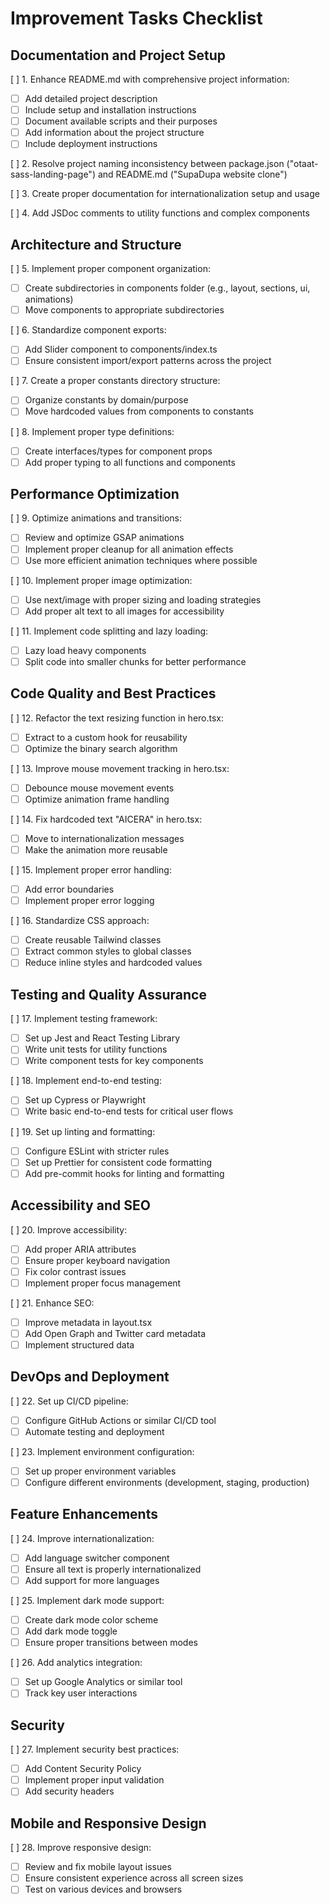 # Improvement Tasks Checklist

## Documentation and Project Setup
[ ] 1. Enhance README.md with comprehensive project information:
   - [ ] Add detailed project description
   - [ ] Include setup and installation instructions
   - [ ] Document available scripts and their purposes
   - [ ] Add information about the project structure
   - [ ] Include deployment instructions

[ ] 2. Resolve project naming inconsistency between package.json ("otaat-sass-landing-page") and README.md ("SupaDupa website clone")

[ ] 3. Create proper documentation for internationalization setup and usage

[ ] 4. Add JSDoc comments to utility functions and complex components

## Architecture and Structure
[ ] 5. Implement proper component organization:
   - [ ] Create subdirectories in components folder (e.g., layout, sections, ui, animations)
   - [ ] Move components to appropriate subdirectories

[ ] 6. Standardize component exports:
   - [ ] Add Slider component to components/index.ts
   - [ ] Ensure consistent import/export patterns across the project

[ ] 7. Create a proper constants directory structure:
   - [ ] Organize constants by domain/purpose
   - [ ] Move hardcoded values from components to constants

[ ] 8. Implement proper type definitions:
   - [ ] Create interfaces/types for component props
   - [ ] Add proper typing to all functions and components

## Performance Optimization
[ ] 9. Optimize animations and transitions:
   - [ ] Review and optimize GSAP animations
   - [ ] Implement proper cleanup for all animation effects
   - [ ] Use more efficient animation techniques where possible

[ ] 10. Implement proper image optimization:
   - [ ] Use next/image with proper sizing and loading strategies
   - [ ] Add proper alt text to all images for accessibility

[ ] 11. Implement code splitting and lazy loading:
   - [ ] Lazy load heavy components
   - [ ] Split code into smaller chunks for better performance

## Code Quality and Best Practices
[ ] 12. Refactor the text resizing function in hero.tsx:
   - [ ] Extract to a custom hook for reusability
   - [ ] Optimize the binary search algorithm

[ ] 13. Improve mouse movement tracking in hero.tsx:
   - [ ] Debounce mouse movement events
   - [ ] Optimize animation frame handling

[ ] 14. Fix hardcoded text "AICERA" in hero.tsx:
   - [ ] Move to internationalization messages
   - [ ] Make the animation more reusable

[ ] 15. Implement proper error handling:
   - [ ] Add error boundaries
   - [ ] Implement proper error logging

[ ] 16. Standardize CSS approach:
   - [ ] Create reusable Tailwind classes
   - [ ] Extract common styles to global classes
   - [ ] Reduce inline styles and hardcoded values

## Testing and Quality Assurance
[ ] 17. Implement testing framework:
   - [ ] Set up Jest and React Testing Library
   - [ ] Write unit tests for utility functions
   - [ ] Write component tests for key components

[ ] 18. Implement end-to-end testing:
   - [ ] Set up Cypress or Playwright
   - [ ] Write basic end-to-end tests for critical user flows

[ ] 19. Set up linting and formatting:
   - [ ] Configure ESLint with stricter rules
   - [ ] Set up Prettier for consistent code formatting
   - [ ] Add pre-commit hooks for linting and formatting

## Accessibility and SEO
[ ] 20. Improve accessibility:
   - [ ] Add proper ARIA attributes
   - [ ] Ensure proper keyboard navigation
   - [ ] Fix color contrast issues
   - [ ] Implement proper focus management

[ ] 21. Enhance SEO:
   - [ ] Improve metadata in layout.tsx
   - [ ] Add Open Graph and Twitter card metadata
   - [ ] Implement structured data

## DevOps and Deployment
[ ] 22. Set up CI/CD pipeline:
   - [ ] Configure GitHub Actions or similar CI/CD tool
   - [ ] Automate testing and deployment

[ ] 23. Implement environment configuration:
   - [ ] Set up proper environment variables
   - [ ] Configure different environments (development, staging, production)

## Feature Enhancements
[ ] 24. Improve internationalization:
   - [ ] Add language switcher component
   - [ ] Ensure all text is properly internationalized
   - [ ] Add support for more languages

[ ] 25. Implement dark mode support:
   - [ ] Create dark mode color scheme
   - [ ] Add dark mode toggle
   - [ ] Ensure proper transitions between modes

[ ] 26. Add analytics integration:
   - [ ] Set up Google Analytics or similar tool
   - [ ] Track key user interactions

## Security
[ ] 27. Implement security best practices:
   - [ ] Add Content Security Policy
   - [ ] Implement proper input validation
   - [ ] Add security headers

## Mobile and Responsive Design
[ ] 28. Improve responsive design:
   - [ ] Review and fix mobile layout issues
   - [ ] Ensure consistent experience across all screen sizes
   - [ ] Test on various devices and browsers